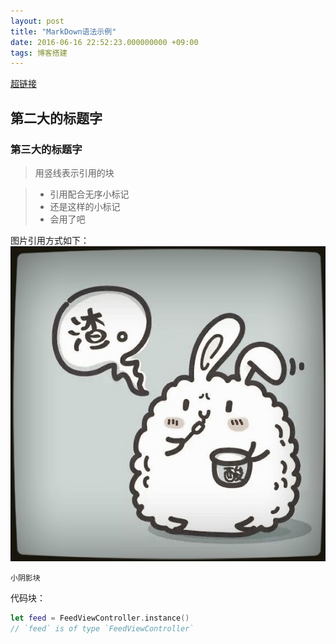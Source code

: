 ```yaml
---
layout: post
title: "MarkDown语法示例"
date: 2016-06-16 22:52:23.000000000 +09:00
tags: 博客搭建
---
```


[超链接](https://onevcat.com/2013/12/code-vs-xib-vs-storyboard/)

## 第二大的标题字

### 第三大的标题字

> 用竖线表示引用的块

> - 引用配合无序小标记
> - 还是这样的小标记
> - 会用了吧

图片引用方式如下：
![](/assets/images/avatar.jpg)

 `小阴影块` 

代码块：
```swift
let feed = FeedViewController.instance()
// `feed` is of type `FeedViewController`
```
